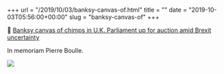 +++
url = "/2019/10/03/banksy-canvas-of.html"
title = ""
date = "2019-10-03T05:56:00+00:00"
slug = "banksy-canvas-of"
+++

📎 [Banksy canvas of chimps in U.K. Parliament up for auction amid Brexit uncertainty](https://www.cbc.ca/news/entertainment/banksy-primates-u-k-parliament-auction-1.5305229)

In memoriam Pierre Boulle.

<img src="https://i.cbc.ca/1.5305482.1570011544!/fileImage/httpImage/image.JPG_gen/derivatives/16x9_780/banksy-london-chimpanzees-u-k-parliament.JPG">
